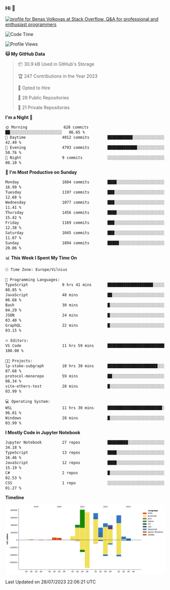 ### Hi 👋
<a href="https://stackoverflow.com/users/14954249/benas-volkovas"><img src="https://stackoverflow.com/users/flair/14954249.png?theme=dark" width="208" height="58" alt="profile for Benas Volkovas at Stack Overflow, Q&amp;A for professional and enthusiast programmers" title="profile for Benas Volkovas at Stack Overflow, Q&amp;A for professional and enthusiast programmers"></a>

<!--START_SECTION:waka-->
![Code Time](http://img.shields.io/badge/Code%20Time-1%2C518%20hrs%2031%20mins-blue)

![Profile Views](http://img.shields.io/badge/Profile%20Views-0-blue)

**🐱 My GitHub Data** 

> 📦 30.9 kB Used in GitHub's Storage 
 > 
> 🏆 247 Contributions in the Year 2023
 > 
> 💼 Opted to Hire
 > 
> 📜 28 Public Repositories 
 > 
> 🔑 21 Private Repositories 
 > 
**I'm a Night 🦉** 

```text
🌞 Morning                628 commits         ██░░░░░░░░░░░░░░░░░░░░░░░   06.65 % 
🌆 Daytime                4012 commits        ███████████░░░░░░░░░░░░░░   42.49 % 
🌃 Evening                4793 commits        █████████████░░░░░░░░░░░░   50.76 % 
🌙 Night                  9 commits           ░░░░░░░░░░░░░░░░░░░░░░░░░   00.10 % 
```
📅 **I'm Most Productive on Sunday** 

```text
Monday                   1604 commits        ████░░░░░░░░░░░░░░░░░░░░░   16.99 % 
Tuesday                  1197 commits        ███░░░░░░░░░░░░░░░░░░░░░░   12.68 % 
Wednesday                1077 commits        ███░░░░░░░░░░░░░░░░░░░░░░   11.41 % 
Thursday                 1456 commits        ████░░░░░░░░░░░░░░░░░░░░░   15.42 % 
Friday                   1169 commits        ███░░░░░░░░░░░░░░░░░░░░░░   12.38 % 
Saturday                 1045 commits        ███░░░░░░░░░░░░░░░░░░░░░░   11.07 % 
Sunday                   1894 commits        █████░░░░░░░░░░░░░░░░░░░░   20.06 % 
```


📊 **This Week I Spent My Time On** 

```text
🕑︎ Time Zone: Europe/Vilnius

💬 Programming Languages: 
TypeScript               9 hrs 41 mins       ████████████████████░░░░░   80.85 % 
JavaScript               48 mins             ██░░░░░░░░░░░░░░░░░░░░░░░   06.68 % 
Bash                     30 mins             █░░░░░░░░░░░░░░░░░░░░░░░░   04.29 % 
JSON                     24 mins             █░░░░░░░░░░░░░░░░░░░░░░░░   03.40 % 
GraphQL                  22 mins             █░░░░░░░░░░░░░░░░░░░░░░░░   03.15 % 

🔥 Editors: 
VS Code                  11 hrs 59 mins      █████████████████████████   100.00 % 

🐱‍💻 Projects: 
lp-stake-subgraph        10 hrs 30 mins      ██████████████████████░░░   87.68 % 
protocol-monorepo        59 mins             ██░░░░░░░░░░░░░░░░░░░░░░░   08.34 % 
vite-ethers-test         28 mins             █░░░░░░░░░░░░░░░░░░░░░░░░   03.99 % 

💻 Operating System: 
WSL                      11 hrs 30 mins      ████████████████████████░   96.01 % 
Windows                  28 mins             █░░░░░░░░░░░░░░░░░░░░░░░░   03.99 % 
```

**I Mostly Code in Jupyter Notebook** 

```text
Jupyter Notebook         27 repos            █████████░░░░░░░░░░░░░░░░   34.18 % 
TypeScript               13 repos            ████░░░░░░░░░░░░░░░░░░░░░   16.46 % 
JavaScript               12 repos            ████░░░░░░░░░░░░░░░░░░░░░   15.19 % 
C#                       2 repos             █░░░░░░░░░░░░░░░░░░░░░░░░   02.53 % 
CSS                      1 repo              ░░░░░░░░░░░░░░░░░░░░░░░░░   01.27 % 
```



**Timeline**

![Lines of Code chart](https://raw.githubusercontent.com/BenasVolkovas/BenasVolkovas/main/assets/bar_graph.png)


 Last Updated on 28/07/2023 22:06:21 UTC
<!--END_SECTION:waka-->
